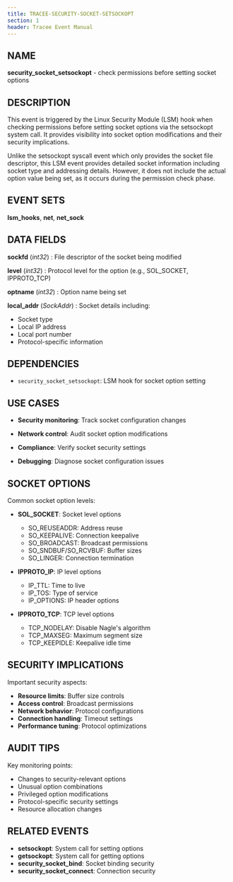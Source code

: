 ```yaml
---
title: TRACEE-SECURITY-SOCKET-SETSOCKOPT
section: 1
header: Tracee Event Manual
---
```


## NAME

**security_socket_setsockopt** - check permissions before setting socket options

## DESCRIPTION

This event is triggered by the Linux Security Module (LSM) hook when checking permissions before setting socket options via the setsockopt system call. It provides visibility into socket option modifications and their security implications.

Unlike the setsockopt syscall event which only provides the socket file descriptor, this LSM event provides detailed socket information including socket type and addressing details. However, it does not include the actual option value being set, as it occurs during the permission check phase.

## EVENT SETS

**lsm_hooks**, **net**, **net_sock**

## DATA FIELDS

**sockfd** (*int32*)
: File descriptor of the socket being modified

**level** (*int32*)
: Protocol level for the option (e.g., SOL_SOCKET, IPPROTO_TCP)

**optname** (*int32*)
: Option name being set

**local_addr** (*SockAddr*)
: Socket details including:
  - Socket type
  - Local IP address
  - Local port number
  - Protocol-specific information

## DEPENDENCIES

- `security_socket_setsockopt`: LSM hook for socket option setting

## USE CASES

- **Security monitoring**: Track socket configuration changes

- **Network control**: Audit socket option modifications

- **Compliance**: Verify socket security settings

- **Debugging**: Diagnose socket configuration issues

## SOCKET OPTIONS

Common socket option levels:

- **SOL_SOCKET**: Socket level options
  - SO_REUSEADDR: Address reuse
  - SO_KEEPALIVE: Connection keepalive
  - SO_BROADCAST: Broadcast permissions
  - SO_SNDBUF/SO_RCVBUF: Buffer sizes
  - SO_LINGER: Connection termination

- **IPPROTO_IP**: IP level options
  - IP_TTL: Time to live
  - IP_TOS: Type of service
  - IP_OPTIONS: IP header options

- **IPPROTO_TCP**: TCP level options
  - TCP_NODELAY: Disable Nagle's algorithm
  - TCP_MAXSEG: Maximum segment size
  - TCP_KEEPIDLE: Keepalive idle time

## SECURITY IMPLICATIONS

Important security aspects:

- **Resource limits**: Buffer size controls
- **Access control**: Broadcast permissions
- **Network behavior**: Protocol configurations
- **Connection handling**: Timeout settings
- **Performance tuning**: Protocol optimizations

## AUDIT TIPS

Key monitoring points:

- Changes to security-relevant options
- Unusual option combinations
- Privileged option modifications
- Protocol-specific security settings
- Resource allocation changes

## RELATED EVENTS

- **setsockopt**: System call for setting options
- **getsockopt**: System call for getting options
- **security_socket_bind**: Socket binding security
- **security_socket_connect**: Connection security
